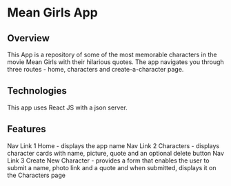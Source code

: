 # Mean Girls App

## Overview 
This App is a repository of some of the most memorable characters in the movie Mean Girls with their hilarious quotes. The app navigates you through three routes - home, characters and create-a-character page. 

## Technologies
This app uses React JS with a json server.

## Features
Nav Link 1 Home - displays the app name
Nav Link 2 Characters - displays character cards with name, picture, quote and an optional delete button
Nav Link 3 Create New Character - provides a form that enables the user to submit a name, photo link and a quote and when submitted, displays it on the Characters page
